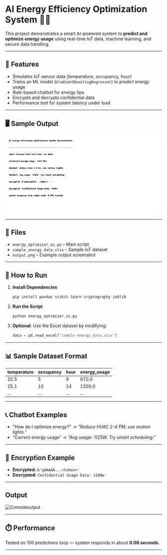
# AI Energy Efficiency Optimization System 🔋🤖

This project demonstrates a smart AI-powered system to **predict and optimize energy usage** using real-time IoT data, machine learning, and secure data handling.

---

## 📌 Features

- Simulates IoT sensor data (temperature, occupancy, hour)
- Trains an ML model (`GradientBoostingRegressor`) to predict energy usage
- Rule-based chatbot for energy tips
- Encrypts and decrypts confidential data
- Performance test for system latency under load

---

## 🖥️ Sample Output

![Sample Output](sample_output.png)

---

## 📂 Files

- `energy_optimizer_ai.py` – Main script
- `sample_energy_data.xlsx` – Sample IoT dataset
- `output.png` – Example output screenshot

---

## 🚀 How to Run

1. **Install Dependencies**  
   ```bash
   pip install pandas scikit-learn cryptography joblib
   ```

2. **Run the Script**  
   ```bash
   python energy_optimizer_ai.py
   ```

3. **Optional**: Use the Excel dataset by modifying:
   ```python
   data = pd.read_excel("sample_energy_data.xlsx")
   ```

---

## 📊 Sample Dataset Format

| temperature | occupancy | hour | energy_usage |
|-------------|-----------|------|---------------|
| 22.5        | 5         | 9    | 870.0         |
| 25.1        | 10        | 14   | 1500.0        |
| ...         | ...       | ...  | ...           |

---

## 📞 Chatbot Examples

- "How do I optimize energy?" → _"Reduce HVAC 2-4 PM, use motion lights."_
- "Current energy usage" → _"Avg usage: 1125W. Try smart scheduling."_

---

## 🔐 Encryption Example

- **Encrypted:** `b'gAAAAA...<token>'`
- **Decrypted:** `Confidential Usage Data: 1180w`

---
## Output

![Consoleoutput](output.png)


---

## ⏱️ Performance

Tested on 100 predictions loop — system responds in about **0.08 seconds**.

---


